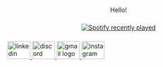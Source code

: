 <br clear="both">

<p align="center">Hello!</p>

###

<div align="center">
  <a href="https://open.spotify.com/user/https://open.spotify.com/user/f7qft2hai4tas9y6fnfkp180d?si=2e15ae13ed5a424c">
    <img src="https://spotify-recently-played-readme.vercel.app/api?user=https://open.spotify.com/user/f7qft2hai4tas9y6fnfkp180d?si=2e15ae13ed5a424c&count=5&unique=true" alt="Spotify recently played"  />
  </a>
</div>

###

<div align="left">
  <a href="https://www.linkedin.com/in/sunnyeljohn?utm_source=share&utm_campaign=share_via&utm_content=profile&utm_medium=ios_app" target="_blank">
    <img src="https://raw.githubusercontent.com/maurodesouza/profile-readme-generator/master/src/assets/icons/social/linkedin/default.svg" width="52" height="40" alt="linkedin logo"  />
  </a>
  <a href="kr4ferdiff" target="_blank">
    <img src="https://raw.githubusercontent.com/maurodesouza/profile-readme-generator/master/src/assets/icons/social/discord/default.svg" width="52" height="40" alt="discord logo"  />
  </a>
  <a href="sanieljan17@gmail.com" target="_blank">
    <img src="https://raw.githubusercontent.com/maurodesouza/profile-readme-generator/master/src/assets/icons/social/gmail/default.svg" width="52" height="40" alt="gmail logo"  />
  </a>
  <a href="mfeljay" target="_blank">
    <img src="https://raw.githubusercontent.com/maurodesouza/profile-readme-generator/master/src/assets/icons/social/instagram/default.svg" width="52" height="40" alt="instagram logo"  />
  </a>
</div>

###
